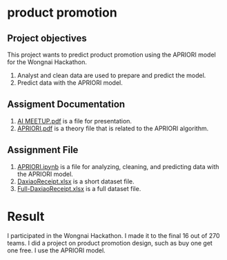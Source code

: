 # product promotion
## Project objectives
This project wants to predict product promotion using the APRIORI model for the Wongnai Hackathon.
1. Analyst and clean data are used to prepare and predict the model.
2. Predict data with the APRIORI model.

## Assigment Documentation
1. [AI MEETUP.pdf](https://github.com/micsupasun/hackathon/blob/main/product_promotion/AI%20MEETUP.pdf) is a file for presentation.
2. [APRIORI.pdf](https://github.com/micsupasun/hackathon/blob/main/product_promotion/APRIORI.pdf) is a theory file that is related to the APRIORI algorithm.


## Assignment File
1. [APRIORI.ipynb](https://github.com/micsupasun/hackathon/blob/main/product_promotion/APRIORI.ipynb) is a file for analyzing, cleaning, and predicting data with the APRIORI model.
2. [DaxiaoReceipt.xlsx](https://github.com/micsupasun/hackathon/blob/main/product_promotion/DaxiaoReceipt.xlsx) is a short dataset file.
3. [Full-DaxiaoReceipt.xlsx](https://github.com/micsupasun/hackathon/blob/main/product_promotion/Full-DaxiaoReceipt.xlsx) is a full dataset file.

# Result
I participated in the Wongnai Hackathon. I made it to the final 16 out of 270 teams. I did a project on product promotion design, such as buy one get one free. I use the APRIORI model.



